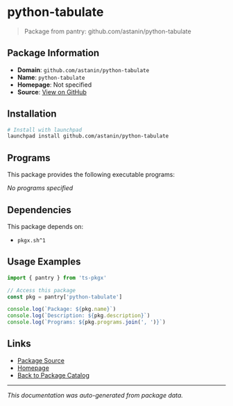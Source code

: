 # python-tabulate

> Package from pantry: github.com/astanin/python-tabulate

## Package Information

- **Domain**: `github.com/astanin/python-tabulate`
- **Name**: `python-tabulate`
- **Homepage**: Not specified
- **Source**: [View on GitHub](https://github.com/pkgxdev/pantry/tree/main/projects/github.com/astanin/python-tabulate/package.yml)

## Installation

```bash
# Install with launchpad
launchpad install github.com/astanin/python-tabulate
```

## Programs

This package provides the following executable programs:

*No programs specified*

## Dependencies

This package depends on:

- `pkgx.sh^1`

## Usage Examples

```typescript
import { pantry } from 'ts-pkgx'

// Access this package
const pkg = pantry['python-tabulate']

console.log(`Package: ${pkg.name}`)
console.log(`Description: ${pkg.description}`)
console.log(`Programs: ${pkg.programs.join(', ')}`)
```

## Links

- [Package Source](https://github.com/pkgxdev/pantry/tree/main/projects/github.com/astanin/python-tabulate/package.yml)
- [Homepage](#)
- [Back to Package Catalog](../../../package-catalog.md)

---

*This documentation was auto-generated from package data.*

